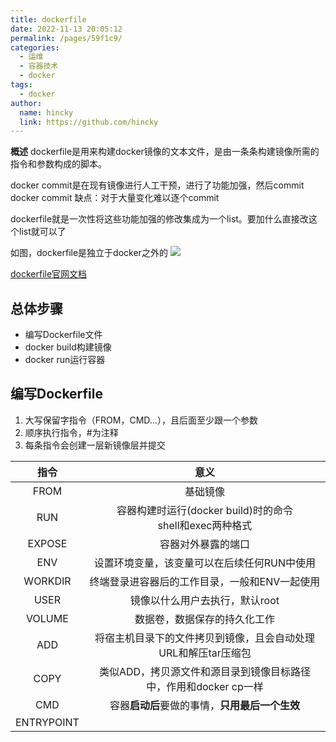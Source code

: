 ```yaml
---
title: dockerfile
date: 2022-11-13 20:05:12
permalink: /pages/59f1c9/
categories:
  - 运维
  - 容器技术
  - docker
tags:
  - docker
author: 
  name: hincky
  link: https://github.com/hincky
---
```

**概述**
dockerfile是用来构建docker镜像的文本文件，是由一条条构建镜像所需的指令和参数构成的脚本。

docker commit是在现有镜像进行人工干预，进行了功能加强，然后commit
docker commit 缺点：对于大量变化难以逐个commit

dockerfile就是一次性将这些功能加强的修改集成为一个list。要加什么直接改这个list就可以了

如图，dockerfile是独立于docker之外的
![](https://hincky-blog.oss-cn-guangzhou.aliyuncs.com/03-operation/containerd/docker/docker-alone.png)

[dockerfile官网文档](https://docs.docker.com/engine/reference/builder/)

## 总体步骤
- 编写Dockerfile文件
- docker build构建镜像
- docker run运行容器


## 编写Dockerfile

1. 大写保留字指令（FROM，CMD...），且后面至少跟一个参数
2. 顺序执行指令，#为注释
3. 每条指令会创建一层新镜像层并提交

|指令|意义|
|:---:|:---:|
|FROM|基础镜像|备注|
|RUN|容器构建时运行(docker build)时的命令<br>shell和exec两种格式||
|EXPOSE|容器对外暴露的端口||
|ENV|设置环境变量，该变量可以在后续任何RUN中使用||
|WORKDIR|终端登录进容器后的工作目录，一般和ENV一起使用||
|USER|镜像以什么用户去执行，默认root||
|VOLUME|数据卷，数据保存的持久化工作||
|ADD|将宿主机目录下的文件拷贝到镜像，且会自动处理URL和解压tar压缩包||
|COPY|类似ADD，拷贝源文件和源目录到镜像目标路径中，作用和docker cp一样|COPY src dest<br>COPY ["src","dest"]|
|CMD|容器**启动后**要做的事情，**只用最后一个生效**|shell格式：CMD <命令><br>exec格式：CMD ["可执行文件","参数1","参数2"]|
|ENTRYPOINT|||





